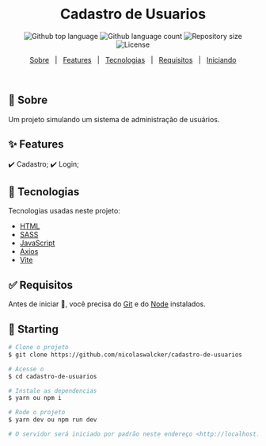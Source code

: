 <div align="center" id="top">

  &#xa0;

  <!-- <a href="https://cadastrodeusuarios.netlify.app">Demo</a> -->
</div>

<h1 align="center">Cadastro de Usuarios</h1>

<p align="center">
  <img alt="Github top language" src="https://img.shields.io/github/languages/top/{{YOUR_GITHUB_USERNAME}}/cadastro-de-usuarios?color=56BEB8">

  <img alt="Github language count" src="https://img.shields.io/github/languages/count/{{YOUR_GITHUB_USERNAME}}/cadastro-de-usuarios?color=56BEB8">

  <img alt="Repository size" src="https://img.shields.io/github/repo-size/{{YOUR_GITHUB_USERNAME}}/cadastro-de-usuarios?color=56BEB8">

  <img alt="License" src="https://img.shields.io/github/license/{{YOUR_GITHUB_USERNAME}}/cadastro-de-usuarios?color=56BEB8">

  <!-- <img alt="Github issues" src="https://img.shields.io/github/issues/{{YOUR_GITHUB_USERNAME}}/cadastro-de-usuarios?color=56BEB8" /> -->

  <!-- <img alt="Github forks" src="https://img.shields.io/github/forks/{{YOUR_GITHUB_USERNAME}}/cadastro-de-usuarios?color=56BEB8" /> -->

  <!-- <img alt="Github stars" src="https://img.shields.io/github/stars/{{YOUR_GITHUB_USERNAME}}/cadastro-de-usuarios?color=56BEB8" /> -->
</p>

<!-- Status -->

<!-- <h4 align="center">
	🚧  Cadastro De Usuarios 🚀 Under construction...  🚧
</h4>

<hr> -->

<p align="center">
  <a href="#dart-about">Sobre</a> &#xa0; | &#xa0;
  <a href="#sparkles-features">Features</a> &#xa0; | &#xa0;
  <a href="#rocket-technologies">Tecnologias</a> &#xa0; | &#xa0;
  <a href="#white_check_mark-requirements">Requisitos</a> &#xa0; | &#xa0;
  <a href="#checkered_flag-starting">Iniciando</a>


</p>

<br>

## :dart: Sobre ##

Um projeto simulando um sistema de administração de usuários.

## :sparkles: Features ##

:heavy_check_mark: Cadastro;
:heavy_check_mark: Login;


## :rocket: Tecnologias ##

Tecnologias usadas neste projeto:

- [HTML](https://developer.mozilla.org/pt-BR/docs/Web/HTML)
- [SASS](https://sass-lang.com/)
- [JavaScript](https://www.javascript.com/)
- [Axios](https://axios-http.com/)
- [Vite](https://vitejs.dev/)


## :white_check_mark: Requisitos ##

Antes de iniciar :checkered_flag:, você precisa do [Git](https://git-scm.com) e do [Node](https://nodejs.org/en/) instalados.

## :checkered_flag: Starting ##

```bash
# Clone o projeto
$ git clone https://github.com/nicolaswalcker/cadastro-de-usuarios

# Acesse o
$ cd cadastro-de-usuarios

# Instale as dependencias
$ yarn ou npm i

# Rode o projeto
$ yarn dev ou npm run dev

# O servidor será iniciado por padrão neste endereço <http://localhost:3000>
```

